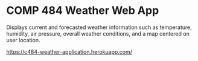 # COMP 484 Weather Web App

Displays current and forecasted weather information such as temperature, humidity, air pressure, overall weather conditions, and a map centered on user location.

https://c484-weather-application.herokuapp.com/
